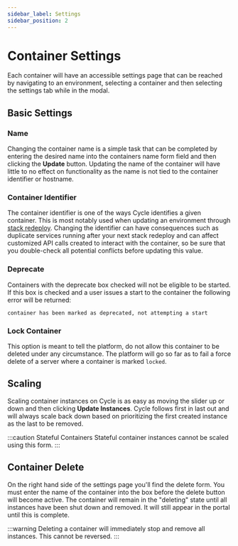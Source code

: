 ```yaml
---
sidebar_label: Settings
sidebar_position: 2
---
```


# Container Settings

Each container will have an accessible settings page that can be reached by navigating to an environment, selecting a container and then selecting the settings tab while in the modal.

## Basic Settings

### Name

Changing the container name is a simple task that can be completed by entering the desired name into the containers name form field and then clicking the **Update** button. Updating the name of the container will have little to no effect on functionality as the name is not tied to the container identifier or hostname.

### Container Identifier

The container identifier is one of the ways Cycle identifies a given container. This is most notably used when updating an environment through [stack redeploy](https://docs.cycle.io/docs/stacks/managing-stacks). Changing the identifier can have consequences such as duplicate services running after your next stack redeploy and can affect customized API calls created to interact with the container, so be sure that you double-check all potential conflicts before updating this value.

### Deprecate

Containers with the deprecate box checked will not be eligible to be started. If this box is checked and a user issues a start to the container the following error will be returned:

`container has been marked as deprecated, not attempting a start`

### Lock Container

This option is meant to tell the platform, do not allow this container to be deleted under any circumstance. The platform will go so far as to fail a force delete of a server where a container is marked `locked`.

## Scaling

Scaling container instances on Cycle is as easy as moving the slider up or down and then clicking **Update Instances**. Cycle follows first in last out and will always scale back down based on prioritizing the first created instance as the last to be removed.

:::caution Stateful Containers
Stateful container instances cannot be scaled using this form.
:::

## Container Delete

On the right hand side of the settings page you'll find the delete form. You must enter the name of the container into the box before the delete button will become active. The container will remain in the "deleting" state until all instances have been shut down and removed. It will still appear in the portal until this is complete.

:::warning
Deleting a container will immediately stop and remove all instances. This cannot be reversed.
:::
